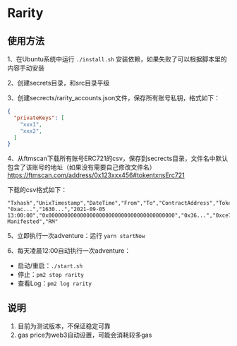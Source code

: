 # Rarity

## 使用方法

1、在Ubuntu系统中运行 `./install.sh` 安装依赖，如果失败了可以根据脚本里的内容手动安装

2、创建secrets目录，和src目录平级

3、创建secrects/rarity_accounts.json文件，保存所有账号私钥，格式如下：
```json
{
  "privateKeys": [
    "xxx1",
    "xxx2",
  ]
}
```

4、从ftmscan下载所有账号ERC721的csv，保存到secrects目录，文件名中默认包含了该账号的地址（如果没有需要自己修改文件名）
https://ftmscan.com/address/0x123xxx456#tokentxnsErc721

下载的csv格式如下：
```
"Txhash","UnixTimestamp","DateTime","From","To","ContractAddress","TokenId","TokenName","TokenSymbol"
"0xac...","1630...","2021-09-05 13:00:00","0x0000000000000000000000000000000000000000","0x36...","0xce761d788df608bd21bdd59d6f4b54b2e27f25bb","00001","Rarity Manifested","RM"
```

5、立即执行一次adventure：运行 `yarn startNow`

6、每天凌晨12:00自动执行一次adventure：
- 启动/重启：`./start.sh`
- 停止：`pm2 stop rarity`
- 查看Log：`pm2 log rarity`


## 说明

1. 目前为测试版本，不保证稳定可靠
2. gas price为web3自动设置，可能会消耗较多gas
